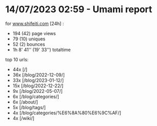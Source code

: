 # 14/07/2023 02:59 - Umami report
for www.shifeiti.com [24h] :

 - 194 (42) page views
 - 79 (10) uniques
 - 52 (2) bounces
 - 1h 8' 41'' (19' 33'') totaltime


top 10 urls:
 - 44x [/]
 - 36x [/blog/2022-12-09/]
 - 33x [/blog/2023-01-12/]
 - 15x [/blog/2022-12-22/]
 - 9x [/blog/2022-05-07/]
 - 6x [/blog/categories/]
 - 6x [/about/]
 - 5x [/blog/tags/]
 - 4x [/blog/categories/%E6%8A%80%E6%9C%AF/]
 - 4x [/wiki/]


